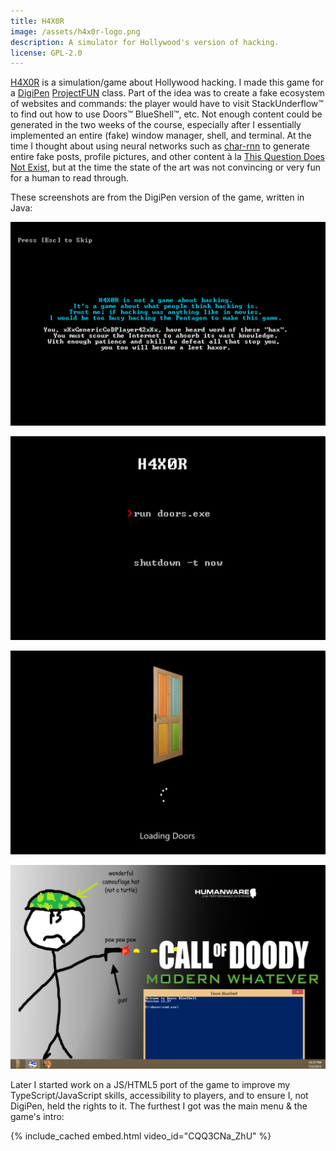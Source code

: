 ```yaml
---
title: H4X0R
image: /assets/h4x0r-logo.png
description: A simulator for Hollywood's version of hacking.
license: GPL-2.0
---
```


[H4X0R](https://github.com/milkey-mouse/h4x0r) is a simulation/game about Hollywood hacking. I made this game for a [DigiPen](https://www.digipen.edu/) [ProjectFUN](https://academy.digipen.edu/projectfun-workshops/summer-workshops/) class. Part of the idea was to create a fake ecosystem of websites and commands: the player would have to visit StackUnderflow™ to find out how to use Doors™ BlueShell™, etc. Not enough content could be generated in the two weeks of the course, especially after I essentially implemented an entire (fake) window manager, shell, and terminal. At the time I thought about using neural networks such as [char-rnn](https://github.com/karpathy/char-rnn) to generate entire fake posts, profile pictures, and other content à la [This Question Does Not Exist](https://stackroboflow.com/), but at the time the state of the art was not convincing or very fun for a human to read through.

These screenshots are from the DigiPen version of the game, written in Java:

![PSA from H4X0R's "intro"](/assets/h4x0r-psa.png)

![Main menu of H4X0R](/assets/h4x0r-menu.png)

!["Doors" loading screen](/assets/h4x0r-doors.png)

![Desktop of H4X0R's "Doors"](/assets/h4x0r-desktop.png)

Later I started work on a JS/HTML5 port of the game to improve my TypeScript/JavaScript skills, accessibility to players, and to ensure I, not DigiPen, held the rights to it. The furthest I got was the main menu & the game's intro:

{% include_cached embed.html video_id="CQQ3CNa_ZhU" %}
